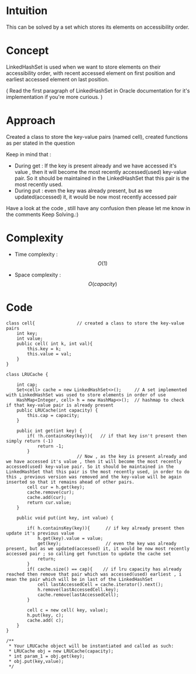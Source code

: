 # Intuition
<!-- Describe your first thoughts on how to solve this problem. -->
This can be solved by a set which stores its elements on accessibility order.

# Concept

LinkedHashSet is used when we want to store elements on their accessibility order, with recent accessed element on first position and earliest accessed element on last position. 

( Read the first paragraph of LinkedHashSet in Oracle documentation for it's implementation if you're more curious. )

# Approach
<!-- Describe your approach to solving the problem. -->
Created a class to store the key-value pairs (named cell), created functions as per stated in the question

Keep in mind that :
- During get :  If the key is present already and we have accessed it's value , then it will become the most recently accessed(used) key-value pair. So it should be maintained in the LinkedHashSet that this pair is the most recently used.
- During put : even the key was already present, but as we updated(accessed) it, it would be now most recently accessed pair 

Have a look at the code , still have any confusion then please let me know in the comments
Keep Solving.:)

# Complexity
- Time complexity : $$O(1)$$
<!-- Add your time complexity here, e.g. $$O(n)$$ -->

- Space complexity : $$O( capacity )$$
<!-- Add your space complexity here, e.g. $$O(n)$$ -->

# Code
```
class cell{                // created a class to store the key-value pairs
    int key;
    int value;
    public cell( int k, int val){
        this.key = k;
        this.value = val;
    }
}

class LRUCache {

    int cap;
    Set<cell> cache = new LinkedHashSet<>();     // A set implemented with LinkedHashSet was used to store elements in order of use
    HashMap<Integer, cell> h = new HashMap<>();  // hashmap to check if that key-value pair is already present
    public LRUCache(int capacity) {
        this.cap = capacity;
    }
    
    public int get(int key) {
        if( !h.containsKey(key)){   // if that key isn't present then simply return (-1)
            return -1;
        }
                           // Now , as the key is present already and we have accessed it's value , then it will become the most recently accessed(used) key-value pair. So it should be maintained in the LinkedHashSet that this pair is the most recently used, in order to do this , previous version was removed and the key-value will be again inserted so that it remains ahead of other pairs.
        cell cur = h.get(key);
        cache.remove(cur);
        cache.add(cur);
        return cur.value;
    }
    
    public void put(int key, int value) {

        if( h.containsKey(key)){      // if key already present then update it's previous value
            h.get(key).value = value;
            get(key);                 // even the key was already present, but as we updated(accessed) it, it would be now most recently accessed pair ; so calling get function to update the cache set
            return;
        }
        if( cache.size() == cap){    // if lru capacity has already reached then remove that pair which was accessed(used) earliest , i mean the pair which will be in last of the LinkedHashSet
            cell lastAccessedCell = cache.iterator().next();
            h.remove(lastAccessedCell.key);
            cache.remove(lastAccessedCell);
        }
        
        cell c = new cell( key, value);
        h.put(key, c);
        cache.add( c);
    }
}

/**
 * Your LRUCache object will be instantiated and called as such:
 * LRUCache obj = new LRUCache(capacity);
 * int param_1 = obj.get(key);
 * obj.put(key,value);
 */
```